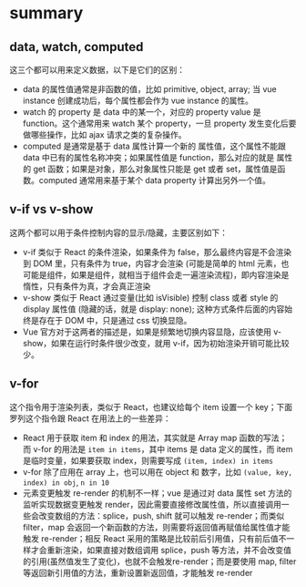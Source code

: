 summary
========================

## data, watch, computed

这三个都可以用来定义数据，以下是它们的区别：

+ data 的属性值通常是非函数的值，比如 primitive, object, array; 当 vue instance 创建成功后，每个属性都会作为 vue instance 的属性。
+ watch 的 property 是 data 中的某一个，对应的 property value 是 function。这个通常用来 watch 某个 property，一旦 property 发生变化后要做哪些操作，比如 ajax 请求之类的复杂操作。
+ computed 是通常是基于 data 属性计算一个新的 属性值，这个属性不能跟 data 中已有的属性名称冲突；如果属性值是 function，那么对应的就是 属性的 get 函数；如果是对象，那么对象属性只能是 get 或者 set，属性值是函数。computed 通常用来基于某个 data property 计算出另外一个值。

## v-if vs v-show

这两个都可以用于条件控制内容的显示/隐藏，主要区别如下：
+ v-if 类似于 React 的条件渲染，如果条件为 false，那么最终内容是不会渲染到 DOM 里，只有条件为 true，内容才会渲染 (可能是简单的 html 元素，也可能是组件，如果是组件，就相当于组件会走一遍渲染流程)，即内容渲染是 惰性，只有条件为真，才会真正渲染
+ v-show 类似于 React 通过变量(比如 isVisible) 控制 class 或者 style 的 display 属性值 (隐藏的话，就是 display: none); 这种方式条件后面的内容始终是存在于 DOM 中，只是通过 css 切换显隐。
+ Vue 官方对于这两者的描述是，如果是频繁地切换内容显隐，应该使用 v-show，如果在运行时条件很少改变，就用 v-if，因为初始渲染开销可能比较少。

## v-for

这个指令用于渲染列表，类似于 React，也建议给每个 item 设置一个 key；下面罗列这个指令跟 React 在用法上的一些差异：

+ React 用于获取 item 和 index 的用法，其实就是 Array map 函数的写法； 而 v-for 的用法是 `item in items`，其中 items 是 data 定义的属性，而 item 是临时变量，如果要获取 index，则需要写成 `(item, index) in items`
+ v-for 除了应用在 array 上，也可以用在 object 和 数字，比如 `(value, key, index) in obj`, `n in 10`
+ 元素变更触发 re-render 的机制不一样；vue 是通过对 data 属性 set 方法的监听实现数据变更触发 render，因此需要直接修改属性值，所以直接调用一些会改变数组的方法：splice，push, shift 就可以触发 re-render；而类似 filter，map 会返回一个新函数的方法，则需要将返回值再赋值给属性值才能触发 re-render；相反 React 采用的策略是比较前后引用值，只有前后值不一样才会重新渲染，如果直接对数组调用 splice，push 等方法，并不会改变值的引用(虽然值发生了变化)，也就不会触发re-render；而是要使用 map, filter 等返回新引用值的方法，重新设置新返回值，才能触发 re-render